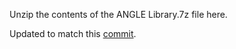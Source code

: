 Unzip the contents of the ANGLE Library.7z file here.

Updated to match this [commit](https://github.com/Xbox-Homebrew/angle/commit/239b5a4dff4338c3ae39dbd5399477f65a16ad87).
